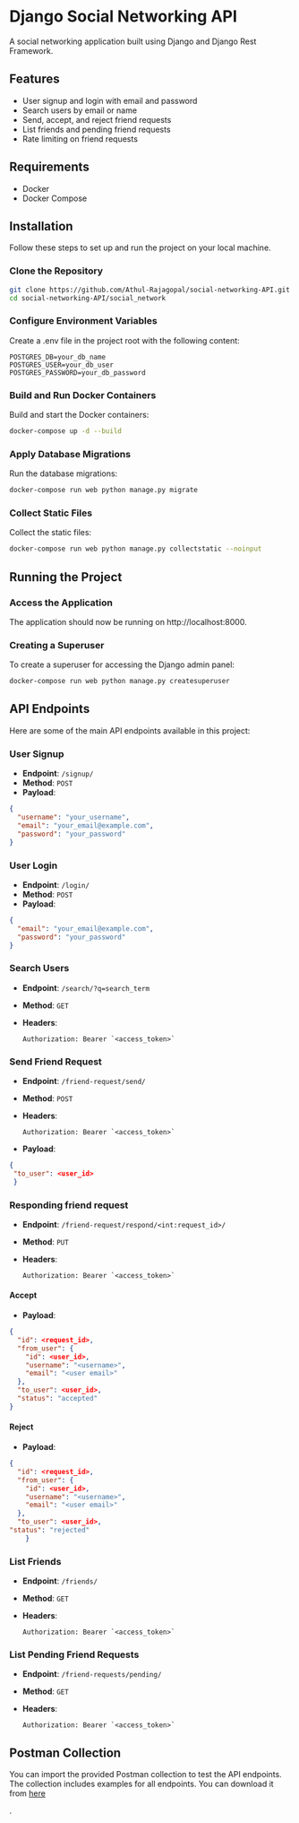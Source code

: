 # Django Social Networking API

A social networking application built using Django and Django Rest Framework.

## Features

- User signup and login with email and password
- Search users by email or name
- Send, accept, and reject friend requests
- List friends and pending friend requests
- Rate limiting on friend requests

## Requirements

- Docker
- Docker Compose

## Installation

Follow these steps to set up and run the project on your local machine.

### Clone the Repository

```bash
git clone https://github.com/Athul-Rajagopal/social-networking-API.git
cd social-networking-API/social_network
````

### Configure Environment Variables

Create a .env file in the project root with the following content:

```env
POSTGRES_DB=your_db_name
POSTGRES_USER=your_db_user
POSTGRES_PASSWORD=your_db_password
```

### Build and Run Docker Containers

Build and start the Docker containers:

```bash
docker-compose up -d --build
```

### Apply Database Migrations

Run the database migrations:

```bash
docker-compose run web python manage.py migrate
```

### Collect Static Files

Collect the static files:

```bash
docker-compose run web python manage.py collectstatic --noinput
```

## Running the Project

### Access the Application

The application should now be running on http://localhost:8000.

### Creating a Superuser

To create a superuser for accessing the Django admin panel:
```bash
docker-compose run web python manage.py createsuperuser
```

## API Endpoints

Here are some of the main API endpoints available in this project:

### User Signup

- **Endpoint**: `/signup/`
- **Method**: `POST`
- **Payload**:
``` json
{
  "username": "your_username",
  "email": "your_email@example.com",
  "password": "your_password"
}
```

### User Login

- **Endpoint**: `/login/`
- **Method**: `POST`
- **Payload**:
``` json
{
  "email": "your_email@example.com",
  "password": "your_password"
}
```

### Search Users

- **Endpoint**: `/search/?q=search_term`
- **Method**: `GET`
- **Headers**:
  
  ```
  Authorization: Bearer `<access_token>`
  ```

### Send Friend Request

- **Endpoint**: `/friend-request/send/`
- **Method**: `POST`
- **Headers**:
  
  ```
  Authorization: Bearer `<access_token>`
  ```
- **Payload**:
``` json
{
 "to_user": <user_id>
 }
```

### Responding friend request

- **Endpoint**: `/friend-request/respond/<int:request_id>/`
- **Method**: `PUT`
- **Headers**:
  
  ```
  Authorization: Bearer `<access_token>`
  ```

#### Accept

- **Payload**:
``` json
{
  "id": <request_id>,
  "from_user": {
    "id": <user_id>,
    "username": "<username>",
    "email": "<user email>"
  },
  "to_user": <user_id>,
  "status": "accepted"
}
```

#### Reject

- **Payload**:
``` json
{
  "id": <request_id>,
  "from_user": {
    "id": <user_id>,
    "username": "<username>",
    "email": "<user email>"
  },
  "to_user": <user_id>,
"status": "rejected"
    }
```

### List Friends

- **Endpoint**: `/friends/`
- **Method**: `GET`
- **Headers**:
  
  ```
  Authorization: Bearer `<access_token>`
  ```

### List Pending Friend Requests

- **Endpoint**: `/friend-requests/pending/`
- **Method**: `GET`
- **Headers**:
  
  ```
  Authorization: Bearer `<access_token>`
  ```


## Postman Collection

You can import the provided Postman collection to test the API endpoints. The collection includes examples for all endpoints. You can download it from [here](https://www.postman.com/athulrajagopal/workspace/accunox/collection/27782030-26f06caa-9e12-4ff4-9d0a-696645e8d1e2?action=share&creator=27782030)

.




